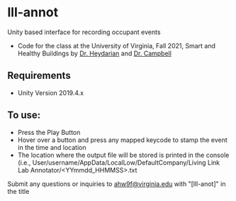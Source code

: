 # lll-annot
Unity based interface for recording occupant events

  - Code for the class at the University of Virginia, Fall 2021, Smart and Healthy Buildings by [Dr. Heydarian](https://engineering.virginia.edu/faculty/arsalan-heydarian) and [Dr. Campbell](https://engineering.virginia.edu/faculty/brad-campbell)

Requirements
---
  - Unity Version 2019.4.x

To use:
---
  - Press the Play Button
  - Hover over a button and press any mapped keycode to stamp the event in the time and location
  - The location where the output file will be stored is printed in the console (i.e., User/username/AppData/LocalLow/DefaultCompany/Living Link Lab Annotator/<YYmmdd_HHMMSS>.txt


Submit any questions or inquiries to ahw9f@virginia.edu with "[lll-anot]" in the title
